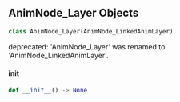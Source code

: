 ## AnimNode_Layer Objects

```python
class AnimNode_Layer(AnimNode_LinkedAnimLayer)
```

deprecated: 'AnimNode_Layer' was renamed to 'AnimNode_LinkedAnimLayer'.

<a id="unreal.AnimNode_Layer.__init__"></a>

#### __init__

```python
def __init__() -> None
```

<a id="unreal.AnimNode_SaveCachedPose"></a>